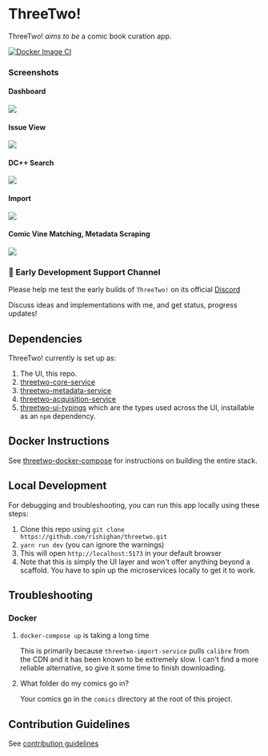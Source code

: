 # ThreeTwo!

ThreeTwo! _aims to be_ a comic book curation app.

[![Docker Image CI](https://github.com/rishighan/threetwo/actions/workflows/docker-image.yml/badge.svg)](https://github.com/rishighan/threetwo/actions/workflows/docker-image.yml)

### Screenshots

#### Dashboard

![](https://raw.githubusercontent.com/rishighan/threetwo/ef05dee6005f683f1e4547631217681def9ebe86/screenshots/Dashboard.jpg)

#### Issue View

![](https://raw.githubusercontent.com/rishighan/threetwo/ef05dee6005f683f1e4547631217681def9ebe86/screenshots/ComicDetail.jpg)

#### DC++ Search

![](https://raw.githubusercontent.com/rishighan/threetwo/ef05dee6005f683f1e4547631217681def9ebe86/screenshots/DC%2B%2BSearching.jpg)

#### Import

![](https://raw.githubusercontent.com/rishighan/threetwo/ef05dee6005f683f1e4547631217681def9ebe86/screenshots/Import.jpg)

#### Comic Vine Matching, Metadata Scraping

![](https://raw.githubusercontent.com/rishighan/threetwo/ef05dee6005f683f1e4547631217681def9ebe86/screenshots/CVMatching.jpg)

### 🦄 Early Development Support Channel

Please help me test the early builds of `ThreeTwo!` on its official [Discord](https://discord.gg/n4HZ4j33uT)

Discuss ideas and implementations with me, and get status, progress updates!

## Dependencies

ThreeTwo! currently is set up as:

1. The UI, this repo.
2. [threetwo-core-service](https://github.com/rishighan/threetwo-core-service)
3. [threetwo-metadata-service](https://github.com/rishighan/threetwo-metadata-service)
4. [threetwo-acquisition-service](https://github.com/rishighan/threetwo-acquisition-service)
5. [threetwo-ui-typings](https://github.com/rishighan/threetwo-frontend-types) which are the types used across the UI, installable as an `npm` dependency.

## Docker Instructions

See [threetwo-docker-compose](https://github.com/rishighan/threetwo-docker-compose) for instructions on building the entire stack.

## Local Development

For debugging and troubleshooting, you can run this app locally using these steps:

1. Clone this repo using `git clone https://github.com/rishighan/threetwo.git`
2. `yarn run dev` (you can ignore the warnings)
3. This will open `http://localhost:5173` in your default browser
4. Note that this is simply the UI layer and won't offer anything beyond a scaffold. You have to spin up the microservices locally to get it to work.

## Troubleshooting

### Docker

1. `docker-compose up` is taking a long time

   This is primarily because `threetwo-import-service` pulls `calibre` from the CDN and it has been known to be extremely slow. I can't find a more reliable alternative, so give it some time to finish downloading.

2. What folder do my comics go in?

   Your comics go in the `comics` directory at the root of this project.

## Contribution Guidelines

See [contribution guidelines](https://github.com/rishighan/threetwo/blob/master/contributing.md)
